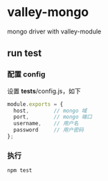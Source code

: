 # valley-mongo
mongo driver with valley-module

## run test

### 配置 config

设置 __tests__/config.js，如下
```javascript
module.exports = {
  host,        // mongo 域
  port,        // mongo 端口
  username,    // 用户名
  password     // 用户密码
};
```

### 执行

```
npm test
```
